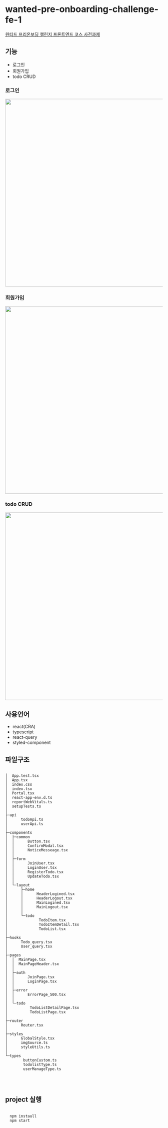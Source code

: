 # wanted-pre-onboarding-challenge-fe-1

<a href="https://github.com/starkoora/wanted-pre-onboarding-challenge-fe-1-api#-%EC%9B%90%ED%8B%B0%EB%93%9C-%ED%94%84%EB%A6%AC%EC%98%A8%EB%B3%B4%EB%94%A9-%EC%B1%8C%EB%A6%B0%EC%A7%80-%ED%94%84%EB%A1%A0%ED%8A%B8%EC%97%94%EB%93%9C-%EC%BD%94%EC%8A%A4-%EC%82%AC%EC%A0%84%EA%B3%BC%EC%A0%9C-%EC%95%88%EB%82%B4--api">원티드 프리온보딩 챌린지 프론트엔드 코스 사전과제</a>

## 기능
 - 로그인
 - 회원가입
 - todo CRUD
 
 ### 로그인
 <img src="https://mir-s3-cdn-cf.behance.net/project_modules/max_1200/76c215161413651.63c651fe055e3.gif" width="600px"/>
 
 ### 회원가입
 <img src="https://mir-s3-cdn-cf.behance.net/project_modules/max_1200/bd62a5161413651.63c651fe037fc.gif" width="600px"/>
 
 ### todo CRUD
 <img src="https://mir-s3-cdn-cf.behance.net/project_modules/max_1200/7755ff161413651.63c651fe07a12.gif" width="600px"/>
 
 
##  사용언어
- react(CRA)
- typescript
- react-query
- styled-component

## 파일구조
<pre>
<code>
│  App.test.tsx
│  App.tsx
│  index.css
│  index.tsx
│  Portal.tsx
│  react-app-env.d.ts
│  reportWebVitals.ts
│  setupTests.ts
│
├─api
│      todoApi.ts
│      userApi.ts
│
├─components
│  ├─common
│  │      Button.tsx
│  │      ConfirmModal.tsx
│  │      NoticeMesseage.tsx
│  │
│  ├─form
│  │      JoinUser.tsx
│  │      LoginUser.tsx
│  │      RegisterTodo.tsx
│  │      UpdateTodo.tsx
│  │
│  └─layout
│      ├─home
│      │      HeaderLogined.tsx
│      │      HeaderLogout.tsx
│      │      MainLogined.tsx
│      │      MainLogout.tsx
│      │
│      └─todo
│              TodoItem.tsx
│              TodoItemDetail.tsx
│              TodoList.tsx
│
├─hooks
│      Todo_query.tsx
│      User_query.tsx
│
├─pages
│  │  MainPage.tsx
│  │  MainPageHeader.tsx
│  │
│  ├─auth
│  │      JoinPage.tsx
│  │      LoginPage.tsx
│  │
│  ├─error
│  │      ErrorPage_500.tsx
│  │
│  └─todo
│          TodoListDetailPage.tsx
│          TodoListPage.tsx
│
├─router
│      Router.tsx
│
├─styles
│      GlobalStyle.tsx
│      imgSource.ts
│      styleUtils.ts
│
└─types
        buttonCustom.ts
        todolistType.ts
        userManageType.ts

    </code>
    </pre>
    
## project 실행
<pre>
  <code>
  npm instaull 
  npm start
  </code>
</pre>
